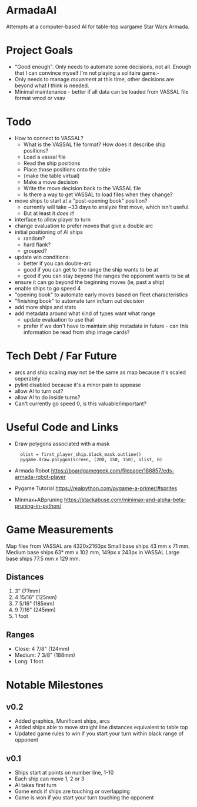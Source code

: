 # ArmadaAI
Attempts at a computer-based AI for table-top wargame Star Wars Armada.

# Project Goals
- "Good enough". Only needs to automate some decisions, not all. Enough that I can convince myself I'm not playing a solitaire game.- 
- Only needs to manage *movement* at this time, other decisions are beyond what I think is needed.
- Minimal maintenance - better if all data can be loaded from VASSAL file format vmod or vsav

# Todo
- How to connect to VASSAL?
	- What is the VASSAL file format? How does it describe ship positions?
	- Load a vassal file
	- Read the ship positions
	- Place those positions onto the table
	- (make the table virtual)
	- Make a move decision
	- Write the move decision back to the VASSAL file
	- Is there a way to get VASSAL to load files when they change?
- move ships to start at a "post-opening book" position?
	- currently will take ~33 days to analyze first move, which isn't useful.
	- But at least it *does it*!
- interface to allow player to turn
- change evaluation to prefer moves that give a double arc
- initial positioning of AI ships
	- random?
	- hard flank?
	- grouped?
- update win conditions:
    - better if you can double-arc
    - good if you can get to the range the ship wants to be at
    - good if you can stay beyond the ranges the opponent wants to be at
- ensure it can go beyond the beginning moves (ie, past a ship)
- enable ships to go speed 4
- "opening book" to automate early moves based on fleet characteristics
- "finishing book" to automate turn in/turn out decision
- add more ships and stats
 - add metadata around what kind of types want what range
	- update evaluation to use that
	- prefer if we don't have to maintain ship metadata in future - can this information be read from ship image cards?

# Tech Debt / Far Future
- arcs and ship scaling may not be the same as map because it's scaled seperately
- pylint disabled because it's a minor pain to appease
- allow AI to turn out?
- allow AI to do inside turns?
- Can't currently go speed 0, is this valuable/important?

# Useful Code and Links
- Draw polygons associated with a mask

        olist = first_player_ship.black_mask.outline()
        pygame.draw.polygon(screen, (200, 150, 150), olist, 0)
        
- Armada Robot        https://boardgamegeek.com/filepage/188857/eds-armada-robot-player
 - Pygame Tutorial     https://realpython.com/pygame-a-primer/#sprites
 - Minmax+ABpruning    https://stackabuse.com/minimax-and-alpha-beta-pruning-in-python/


# Game Measurements
Map files from VASSAL are 4320x2160px
Small base ships 43 mm x 71 mm.
Medium base ships 63* mm x 102 mm, 149px x 243px in VASSAL
Large base ships 77.5 mm x 129 mm.

## Distances
1. 3" (77mm)
2. 4 15/16" (125mm)
3. 7 5/16" (185mm)
4. 9 7/16" (245mm)
5. 1 foot

## Ranges
- Close: 4 7/8" (124mm)
- Medium: 7 3/8" (188mm)
- Long: 1 foot

# Notable Milestones 
## v0.2
- Added graphics, Munificent ships, arcs
- Added ships able to move straight line distances equivalent to table top
- Updated game rules to win if you start your turn within black range of opponent

## v0.1
- Ships start at points on number line, 1-10
- Each ship can move 1, 2 or 3
- AI takes first turn
- Game ends if ships are touching or overlapping
- Game is won if you start your turn touching the opponent